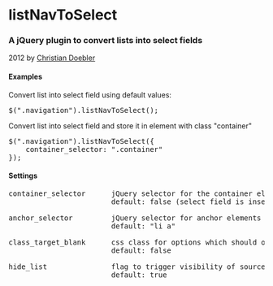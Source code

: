listNavToSelect
================

### A jQuery plugin to convert lists into select fields

2012 by [Christian Doebler](http://www.christian-doebler.net/)


#### Examples

Convert list into select field using default values:
<pre>
$(".navigation").listNavToSelect();
</pre>

Convert list into select field and store it in element with class "container"
<pre>
$(".navigation").listNavToSelect({
	container_selector: ".container"
});
</pre>


#### Settings
<pre>
container_selector      jQuery selector for the container element for the select field
                        default: false (select field is inserted before list)

anchor_selector         jQuery selector for anchor elements in source list
                        default: "li a"

class_target_blank      css class for options which should open a new window
                        default: false

hide_list               flag to trigger visibility of source list
                        default: true
</pre>
